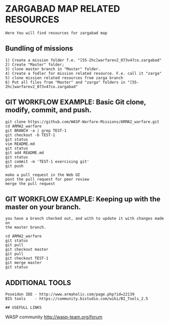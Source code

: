 # ZARGABAD MAP RELATED RESOURCES
```
Here You will find resources for zargabad map
```
## Bundling of missions
```
1) Create a mission folder f.e. "[55-2hc]warfarev2_073v47co.zargabad"
2) Create "Master" folder;
3) clone master branch in "Master" folder.  
4) Create a fodler for mission related resource. F.e. call it "zarga"
5) clone mission related resources from zarga branch
6) Put all files from "Master" and "zarga" folders in "[55-2hc]warfarev2_073v47co.zargabad"
```
## GIT WORKFLOW EXAMPLE: Basic Git clone, modify, commit, and push.
```
git clone https://github.com/WASP-Warfare-Missions/ARMA2_warfare.git
cd ARMA2_warfare
git BRANCH -a | grep TEST-1
git checkout -b TEST-1
git status
vim README.md
git status
git add README.md
git status
git commit -m 'TEST-1 exercising git'
git push

make a pull request in the Web UI
post the pull request for peer review
merge the pull request
```
## GIT WORKFLOW EXAMPLE: Keeping up with the master on your branch.
```
you have a branch checked out, and with to update it with changes made on
the master branch.

cd ARMA2_warfare
git status
git pull
git checkout master
git pull
git checkout TEST-1
git merge master
git status
```
## ADDITIONAL TOOLS
```
Poseidon IDE - http://www.armaholic.com/page.php?id=22139
BIS tools	 - https://community.bistudio.com/wiki/BI_Tools_2.5
```
```
## USEFULL LINKS
```
WASP community
http://wasp-team.org/forum